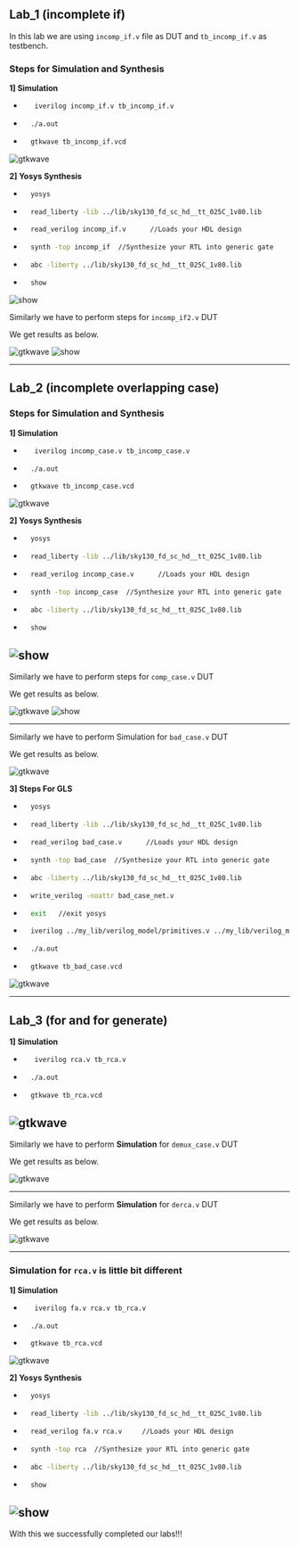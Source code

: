 ## **Lab_1 (incomplete if)**

In this lab we are using ```incomp_if.v``` file as DUT and ```tb_incomp_if.v``` as testbench.

### Steps for Simulation and Synthesis

**1] Simulation**
 
* ``` bash
     iverilog incomp_if.v tb_incomp_if.v
  ```

* ```bash
    ./a.out
  ```

* ```bash
    gtkwave tb_incomp_if.vcd
    ```

![gtkwave](Images/gtk1.png)

**2] Yosys Synthesis**

* ```bash
    yosys
    ```

*  ```bash
     read_liberty -lib ../lib/sky130_fd_sc_hd__tt_025C_1v80.lib  
    ```
* ```bash
    read_verilog incomp_if.v      //Loads your HDL design 
    ```
* ```bash
    synth -top incomp_if  //Synthesize your RTL into generic gate
    ```

*  ```bash
     abc -liberty ../lib/sky130_fd_sc_hd__tt_025C_1v80.lib 
    ```

* ```bash
    show 
    ```

![show](Images/show1.png)


Similarly we have to perform steps for ```incomp_if2.v``` DUT

We get results as below.

![gtkwave](Images/gtk2.png)
![show](Images/show2.png)

---

## **Lab_2 (incomplete overlapping case)**
### Steps for Simulation and Synthesis

**1] Simulation**
 
* ``` bash
     iverilog incomp_case.v tb_incomp_case.v
  ```

* ```bash
    ./a.out
  ```

* ```bash
    gtkwave tb_incomp_case.vcd
    ```

![gtkwave](Images/gtk3.png)

**2] Yosys Synthesis**

* ```bash
    yosys
    ```

*  ```bash
     read_liberty -lib ../lib/sky130_fd_sc_hd__tt_025C_1v80.lib  
    ```
* ```bash
    read_verilog incomp_case.v      //Loads your HDL design 
    ```
* ```bash
    synth -top incomp_case  //Synthesize your RTL into generic gate
    ```

*  ```bash
     abc -liberty ../lib/sky130_fd_sc_hd__tt_025C_1v80.lib 
    ```

* ```bash
    show 
    ```

![show](Images/show3.png)
---
Similarly we have to perform steps for ```comp_case.v``` DUT

We get results as below.

![gtkwave](Images/gtk4.png)
![show](Images/show4.png)

---

Similarly we have to perform Simulation for ```bad_case.v``` DUT

We get results as below.

![gtkwave](Images/gtk5.png)

**3] Steps For GLS**

* ```bash
    yosys
    ```

*  ```bash
     read_liberty -lib ../lib/sky130_fd_sc_hd__tt_025C_1v80.lib  
    ```
* ```bash
    read_verilog bad_case.v      //Loads your HDL design 
    ```
* ```bash
    synth -top bad_case  //Synthesize your RTL into generic gate
    ```

*  ```bash
     abc -liberty ../lib/sky130_fd_sc_hd__tt_025C_1v80.lib 
    ```

* ```bash
    write_verilog -noattr bad_case_net.v
    ```

* ```bash
    exit   //exit yosys
    ```

* ```bash
    iverilog ../my_lib/verilog_model/primitives.v ../my_lib/verilog_model/sky130_fd_sc_hd.v bad_case_net.v tb_bad_case.v   //find primitives and sky130_fd_sc_hd.v
    ```

* ```bash
    ./a.out
    ```

* ```bash
    gtkwave tb_bad_case.vcd
    ```
![gtkwave](Images/gtk6.png)

---

## **Lab_3 (for and for generate)**
**1] Simulation**
 
* ``` bash
     iverilog rca.v tb_rca.v
  ```

* ```bash
    ./a.out
  ```

* ```bash
    gtkwave tb_rca.vcd
    ```

![gtkwave](Images/gtk7.png)
---

Similarly we have to perform **Simulation** for ```demux_case.v``` DUT

We get results as below.

![gtkwave](Images/gtk8.png)

---
Similarly we have to perform **Simulation** for ```derca.v``` DUT

We get results as below.

![gtkwave](Images/gtk9.png)

---

### Simulation for ```rca.v``` is little bit different

**1] Simulation**
 
* ``` bash
     iverilog fa.v rca.v tb_rca.v
  ```

* ```bash
    ./a.out
  ```

* ```bash
    gtkwave tb_rca.vcd
    ```
 ![gtkwave](Images/gtk10.png)


**2] Yosys Synthesis**
* ```bash
    yosys
    ```

*  ```bash
     read_liberty -lib ../lib/sky130_fd_sc_hd__tt_025C_1v80.lib  
    ```
* ```bash
    read_verilog fa.v rca.v     //Loads your HDL design 
    ```
* ```bash
    synth -top rca  //Synthesize your RTL into generic gate
    ```

*  ```bash
     abc -liberty ../lib/sky130_fd_sc_hd__tt_025C_1v80.lib 
    ```

* ```bash
    show 
    ```
![show](Images/show5.png)
---


With this we successfully completed our labs!!!

